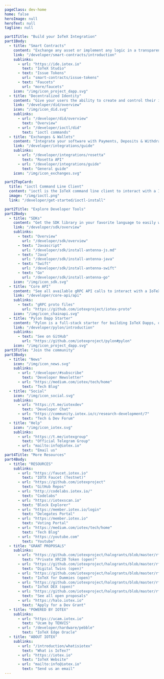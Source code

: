 ```yaml
---
pageClass: dev-home
home: false
heroImage: null
heroText: null
tagline: null

part1Title: "Build your IoTeX Integration"
part1Body:
  - title: "Smart Contracts"
    content: "Exchange any asset or implement any logic in a transparent, decentralized fashion with IoTeX smart contracts."
    link: "/developer/smart-contracts/introduction"
    sublinks:
      - url: "https://ide.iotex.io"
        text: "IoTeX Studio"
      - text: "Issue Tokens"
        url: "smart-contracts/issue-tokens"
      - text: "Faucets"
        url: "more/faucets"
    icon: "/img/icon_project_dapp.svg"
  - title: "Decentralized Identity"
    content: "Give your users the ability to create and control their identity. IoTeX DID applies to individuals, enterprises and devices!"
    link: "/developer/did/overview"
    icon: "/img/icon_did.svg"
    sublinks:
      - url: "/developer/did/overview"
        text: "Overview"
      - url: "/developer/ioctl/did"
        text: "ioctl commands"
  - title: "Exchanges & Wallets"
    content: "Integrate your software with Payments, Deposits & Withdraws of IOTX coins and XRC20 tokens."
    link: "/developer/integrations/guide"
    sublinks:
      - url: "/developer/integrations/rosetta"
        text: "Rosetta API"
      - url: "/developer/integrations/guide"
        text: "General guide"
    icon: "/img/icon_exchanges.svg"

part2TopCard:
  title: "ioctl Command Line Client"
  content: "ioctl is the IoTeX command line client to interact with a IoTeX Gateway Node. With ioctl you can send and query actions to the blockchain, manage accounts, transfer XRC20 tokens, deploy smart contracts, create a decentralized identity, and much more! "
  image: "/img/ioctl.png"
  link: "/developer/get-started/ioctl-install"

part2Title: "Explore Developer Tools"
part2Body:
  - title: "SDKs"
    content: "Get the SDK library in your favorite language to easily work with the IoTeX API."
    link: "/developer/sdk/overview"
    sublinks:
      - text: "Overview"
        url: "/developer/sdk/overview"
      - text: "Javascript"
        url: "/developer/sdk/install-antenna-js.md"
      - text: "Java"
        url: "/developer/sdk/install-antenna-java"
      - text: "Swift"
        url: "/developer/sdk/install-antenna-swift"
      - text: "Go"
        url: "/developer/sdk/install-antenna-go"
    icon: "/img/icon_sdk.svg"
  - title: "Core API"
    content: "See all available gRPC API calls to interact with a IoTeX blockchain node."
    link: "/developer/core-api/api"
    sublinks:
      - text: "gRPC proto files"
        url: "https://github.com/iotexproject/iotex-proto"
    icon: "/img/icon_chainapi.svg"
  - title: "Pylon Dapp Starter"
    content: "Pylon is a full-stack starter for building IoTeX Dapps, out-of the box integrated with IoTeX antenna SDK and ioPay wallet"
    link: "/developer/pylon/introduction"
    sublinks:
      - text: "See on GitHub"
        url: "https://github.com/iotexproject/pylon#pylon"
    icon: "/img/icon_project_dapp.svg"
part3Title: "Join the community"
part3Body:
  - title: "News"
    icon: "/img/icon_news.svg"
    sublinks:
      - url: "/developer/#subscribe"
        text: "Developer Newsletter"
      - url: "https://medium.com/iotex/tech/home"
        text: "Tech Blog"
  - title: "Social"
    icon: "/img/icon_social.svg"
    sublinks:
      - url: "https://t.me/iotexdev"
        text: "Developer Chat"
      - url: "https://community.iotex.io/c/research-development/7"
        text: "Tech & Dev Forum"
  - title: "Help"
    icon: "/img/icon_iotex.svg"
    sublinks:
      - url: "https://t.me/iotexgroup"
        text: "Official Telegram Group"
      - url: "mailto:info@iotex.io"
        text: "Email us"
part4Title: "More Resources"
part4Body:
  - title: "RESOURCES"
    sublinks:
      - url: "https://faucet.iotex.io"
        text: "IOTX Faucet (Testnet)"
      - url: "https://github.com/iotexproject"
        text: "GitHub Repos"
      - url: "http://codelabs.iotex.io/"
        text: "Codelabs"
      - url: "https://iotexscan.io"
        text: "Block Explorer"
      - url: "https://member.iotex.io/login"
        text: "Delegates Portal"
      - url: "https://member.iotex.io"
        text: "Voting Portal"
      - url: "https://medium.com/iotex/tech/home"
        text: "Tech Blog"
      - url: "https://youtube.com"
        text: "Youtube"
  - title: "GRANT PROPOSALS"
    sublinks:
      - url: "https://github.com/iotexproject/halogrants/blob/master/rfp-proposals/rfp-ideas.md#privacy-preserving-xrc20-tokens"
        text: "Private XRC20 Token (open)"
      - url: "https://github.com/iotexproject/halogrants/blob/master/rfp-proposals/rfp-ideas.md#digital-twin-for-devices"
        text: "Digital Twins (open)"
      - url: "https://github.com/iotexproject/halogrants/blob/master/rfp-proposals/rfp-ideas.md#iotex-all-in-one-for-dummies (open)"
        text: "IoTeX for Dummies (open)"
      - url: "https://github.com/iotexproject/halogrants/blob/master/rfp-proposals/rfp-ideas.md#decentralized-exchange"
        text: "IoTeX DEX (open)"
      - url: "https://github.com/iotexproject/halogrants/blob/master/rfp-proposals/rfp-ideas.md"
        text: "See all open proposals"
      - url: "https://halo.iotex.io"
        text: "Apply for a Dev Grant"
  - title: "POWERED BY IOTEX"
    sublinks:
      - url: "https://ucam.iotex.io"
        text: "Ucam by TENVIS"
      - url: "/developer/hardware/pebble"
        text: "IoTeX Edge Oracle"
  - title: "ABOUT IOTEX"
    sublinks:
      - url: "/introduction/whatisiotex"
        text: "What is IoTex?"
      - url: "https://iotex.io"
        text: "IoTeX Website"
      - url: "mailto:info@iotex.io"
        text: "Send us an email"
---
```


<DeveloperHomeV2 />
<Subscribe />
